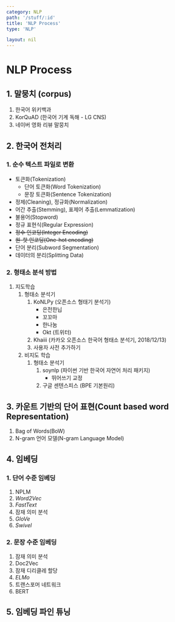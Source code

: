 ```yaml
---
category: NLP
path: '/stuff/:id'
title: 'NLP Process'
type: 'NLP'

layout: nil
---
```

# NLP Process

## 1. 말뭉치 (corpus)
1. 한국어 위키백과
2. KorQuAD (한국어 기계 독해 - LG CNS)
3. 네이버 영화 리뷰 말뭉치

## 2. 한국어 전처리
### 1. 순수 텍스트 파일로 변환
   * 토큰화(Tokenization)
       * 단어 토큰화(Word Tokenization)
       * 문장 토큰화(Sentence Tokenization)
   * 정제(Cleaning), 정규화(Normalization)
   * 어간 추출(Stemming), 표제어 추출(Lemmatization)
   * 불용어(Stopword)
   * 정규 표현식(Regular Expression)
   * ~~정수 인코딩(Integer Encoding)~~
   * ~~원-핫 인코딩(One-hot encoding)~~
   * 단어 분리(Subword Segmentation)
   * 데이터의 분리(Splitting Data)
### 2. 형태소 분석 방법
   1. 지도학습
       1. 형태소 분석기
           1. KoNLPy (오픈소스 형태기 분석기)
               * 은전한닙
               * 꼬꼬마
               * 한나눔
               * Okt (트위터)
           2. Khaiii (카카오 오픈소스 한국어 형태소 분석기, 2018/12/13)
           3. 사용자 사전 추가하기
       2. 비지도 학습
           1. 형태소 분석기
               1. soynlp (파이썬 기반 한국어 자연어 처리 패키지)
                  * 뛰어쓰기 교정
               2. 구글 센텐스피스 (BPE 기본원리)

## 3. 카운트 기반의 단어 표현(Count based word Representation)
1. Bag of Words(BoW)
2. N-gram 언어 모델(N-gram Language Model) 

## 4. 임베딩
### 1. 단어 수준 임베딩
   1. NPLM
   2. *Word2Vec*
   3. *FastText*
   4. 잠재 의미 분석
   5. *GloVe*
   6. *Swivel*
### 2. 문장 수준 임베딩
   1. 잠재 의미 분석
   2. Doc2Vec
   3. 잠재 디리클레 할당
   4. *ELMo*
   5. 트랜스포머 네트워크
   6. BERT

## 5. 임베딩 파인 튜닝

